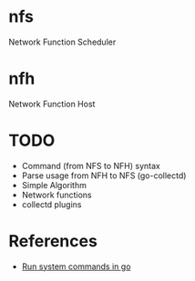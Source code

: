 # nfs
Network Function Scheduler

# nfh
Network Function Host

# TODO
* Command (from NFS to NFH) syntax
* Parse usage from NFH to NFS (go-collectd)
* Simple Algorithm
* Network functions
* collectd plugins

# References
* [Run system commands in go](http://www.darrencoxall.com/golang/executing-commands-in-go/)
